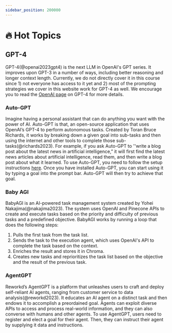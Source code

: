 ```yaml
---
sidebar_position: 200000
---
```


# 🔥 Hot Topics

## GPT-4

GPT-4(@openai2023gpt4) is the next LLM in OpenAI's GPT series. It improves upon GPT-3 in a number of ways, including better reasoning and longer context length. Currently, we do not directly cover it in this course since 1) not everyone has access to it yet and 2) most of the prompting strategies we cover in this website work for GPT-4 as well. We encourage you to read the [OpenAI page](https://openai.com/research/gpt-4) on GPT-4 for more details.

### Auto-GPT
Imagine having a personal assistant that can do anything you want with the power of AI. Auto-GPT is that, an open-source application that uses OpenAI’s GPT-4 to perform autonomous tasks. Created by Toran Bruce Richards, it works by breaking down a given goal into sub-tasks and then using the internet and other tools to complete those sub-tasks(@richards2023). For example, if you ask Auto-GPT to ''write a blog post about the latest news in artificial intelligence,” it will first find the latest news articles about artificial intelligence, read them, and then write a blog post about what it learned. To use Auto-GPT, you need to follow the setup instructions [here](https://significant-gravitas.github.io/Auto-GPT/setup/). Once you have installed Auto-GPT, you can start using it by typing a goal into the prompt bar. Auto-GPT will then try to achieve that goal.

### Baby AGI
BabyAGI is an AI-powered task management system created by Yohei Nakajima(@nakajima2023). The system uses OpenAI and Pinecone APIs to create and execute tasks based on the priority and difficulty of previous tasks and a predefined objective. BabyAGI works by running a loop that does the following steps:
1. Pulls the first task from the task list.
2. Sends the task to the execution agent, which uses OpenAI's API to complete the task based on the context.
3. Enriches the result and stores it in Chroma.
4. Creates new tasks and reprioritizes the task list based on the objective and the result of the previous task.

### AgentGPT
Reworkd’s AgentGPT is a platform that unleashes users to craft and deploy self-reliant AI agents, ranging from customer service to data analysis(@reworkd2023). It educates an AI agent on a distinct task and then endows it to accomplish a preordained goal. Agents can exploit diverse APIs to access and process real-world information, and they can also converse with humans and other agents. To use AgentGPT, users need to register and elect a goal for their agent. Then, they can instruct their agent by supplying it data and instructions.
